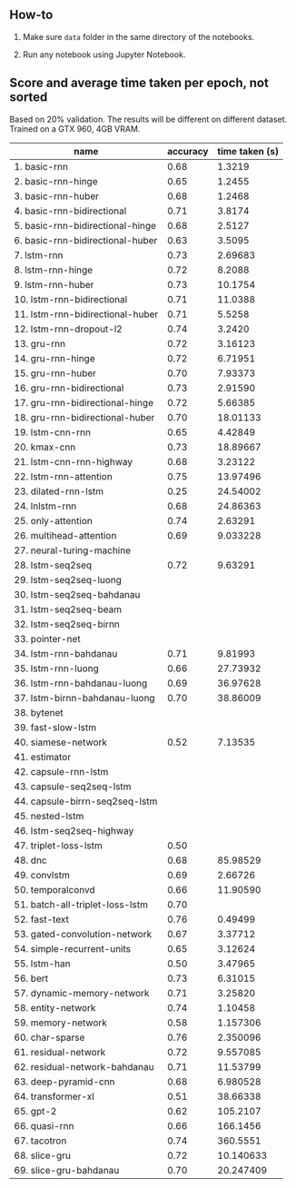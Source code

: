 ## How-to

1. Make sure `data` folder in the same directory of the notebooks.

2. Run any notebook using Jupyter Notebook.

## Score and average time taken per epoch, not sorted

Based on 20% validation. The results will be different on different dataset. Trained on a GTX 960, 4GB VRAM.

| name                             | accuracy | time taken (s) |
|----------------------------------|----------|----------------|
| 1. basic-rnn                     | 0.68     | 1.3219         |
| 2. basic-rnn-hinge               | 0.65     | 1.2455         |
| 3. basic-rnn-huber               | 0.68     | 1.2468         |
| 4. basic-rnn-bidirectional       | 0.71     | 3.8174         |
| 5. basic-rnn-bidirectional-hinge | 0.68     | 2.5127         |
| 6. basic-rnn-bidirectional-huber | 0.63     | 3.5095         |
| 7. lstm-rnn                      | 0.73     | 2.69683        |
| 8. lstm-rnn-hinge                | 0.72     | 8.2088         |
| 9. lstm-rnn-huber                | 0.73     | 10.1754        |
| 10. lstm-rnn-bidirectional       | 0.71     | 11.0388        |
| 11. lstm-rnn-bidirectional-huber | 0.71     | 5.5258         |
| 12. lstm-rnn-dropout-l2          | 0.74     | 3.2420         |
| 13. gru-rnn                      | 0.72     | 3.16123        |
| 14. gru-rnn-hinge                | 0.72     | 6.71951        |
| 15. gru-rnn-huber                | 0.70     | 7.93373        |
| 16. gru-rnn-bidirectional        | 0.73     | 2.91590        |
| 17. gru-rnn-bidirectional-hinge  | 0.72     | 5.66385        |
| 18. gru-rnn-bidirectional-huber  | 0.70     | 18.01133       |
| 19. lstm-cnn-rnn                 | 0.65     | 4.42849        |
| 20. kmax-cnn                     | 0.73     | 18.89667       |
| 21. lstm-cnn-rnn-highway         | 0.68     | 3.23122        |
| 22. lstm-rnn-attention           | 0.75     | 13.97496       |
| 23. dilated-rnn-lstm             | 0.25     | 24.54002       |
| 24. lnlstm-rnn                   | 0.68     | 24.86363       |
| 25. only-attention               | 0.74     | 2.63291        |
| 26. multihead-attention          | 0.69     | 9.033228       |
| 27. neural-turing-machine        |          |                |
| 28. lstm-seq2seq                 | 0.72     | 9.63291        |
| 29. lstm-seq2seq-luong           |          |                |
| 30. lstm-seq2seq-bahdanau        |          |                |
| 31. lstm-seq2seq-beam            |          |                |
| 32. lstm-seq2seq-birnn           |          |                |
| 33. pointer-net                  |          |                |
| 34. lstm-rnn-bahdanau            | 0.71     | 9.81993        |
| 35. lstm-rnn-luong               | 0.66     | 27.73932       |
| 36. lstm-rnn-bahdanau-luong      | 0.69     | 36.97628       |
| 37. lstm-birnn-bahdanau-luong    | 0.70     | 38.86009       |
| 38. bytenet                      |          |                |
| 39. fast-slow-lstm               |          |                |
| 40. siamese-network              | 0.52     | 7.13535        |
| 41. estimator                    |          |                |
| 42. capsule-rnn-lstm             |          |                |
| 43. capsule-seq2seq-lstm         |          |                |
| 44. capsule-birrn-seq2seq-lstm   |          |                |
| 45. nested-lstm                  |          |                |
| 46. lstm-seq2seq-highway         |          |                |
| 47. triplet-loss-lstm            | 0.50     |                |
| 48. dnc                          | 0.68     | 85.98529       |
| 49. convlstm                     | 0.69     | 2.66726        |
| 50. temporalconvd                | 0.66     | 11.90590       |
| 51. batch-all-triplet-loss-lstm  | 0.70     |                |
| 52. fast-text                    | 0.76     | 0.49499        |
| 53. gated-convolution-network    | 0.67     | 3.37712        |
| 54. simple-recurrent-units       | 0.65     | 3.12624        |
| 55. lstm-han                     | 0.50     | 3.47965        |
| 56. bert                         | 0.73     | 6.31015        |
| 57. dynamic-memory-network       | 0.71     | 3.25820        |
| 58. entity-network               | 0.74     | 1.10458        |
| 59. memory-network               | 0.58     | 1.157306       |
| 60. char-sparse                  | 0.76     | 2.350096       |
| 61. residual-network             | 0.72     | 9.557085       |
| 62. residual-network-bahdanau    | 0.71     | 11.53799       |
| 63. deep-pyramid-cnn             | 0.68     | 6.980528       |
| 64. transformer-xl               | 0.51     | 38.66338       |
| 65. gpt-2                        | 0.62     | 105.2107       |
| 66. quasi-rnn                    | 0.66     | 166.1456       |
| 67. tacotron                     | 0.74     | 360.5551       |
| 68. slice-gru                    | 0.72     | 10.140633      |
| 69. slice-gru-bahdanau           | 0.70     | 20.247409      |
